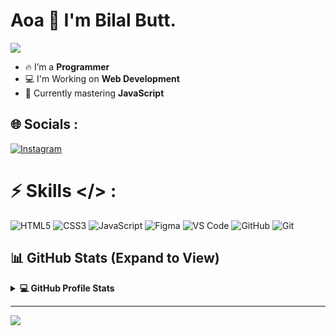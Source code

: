 # Aoa 👋 I'm Bilal Butt.

<p>
  <a href="https://github.com/DenverCoder1/readme-typing-svg">
    <img src="https://readme-typing-svg.herokuapp.com?&font=IBM+Plex+Sans&color=abcdef&size=20&lines=Welcome+to+my+GitHub+Profile!;I'm+a+Web+Developer." />
  </a>
</p>

- 🔥 I’m a **Programmer**  
- 💻 I'm Working on **Web Development**  
- 💫 Currently mastering **JavaScript**

## 🌐 Socials :
[![Instagram](https://img.shields.io/badge/Instagram-%23E4405F.svg?logo=Instagram&logoColor=white)](https://instagram.com/bilalbutt_02) 

# ⚡ Skills </> :
![HTML5](https://img.shields.io/badge/html5-%23E34F26.svg?style=for-the-badge&logo=html5&logoColor=white) ![CSS3](https://img.shields.io/badge/css3-%231572B6.svg?style=for-the-badge&logo=css3&logoColor=white) ![JavaScript](https://img.shields.io/badge/javascript-%23323330.svg?style=for-the-badge&logo=javascript&logoColor=%23F7DF1E) ![Figma](https://img.shields.io/badge/figma-%23F24E1E.svg?style=for-the-badge&logo=figma&logoColor=white) ![VS Code](https://img.shields.io/badge/VS%20Code-007ACC?style=for-the-badge&logo=visual-studio-code&logoColor=white) ![GitHub](https://img.shields.io/badge/github-%23121011.svg?style=for-the-badge&logo=github&logoColor=white) 
![Git](https://img.shields.io/badge/git-%23F05033.svg?style=for-the-badge&logo=git&logoColor=white)
 
<h2> 📊 GitHub Stats (Expand to View) </h2>

<details> 
  <summary><b>💻 GitHub Profile Stats</b></summary>
  <br/>
  <p align="center">
    <a href="https://github.com/anuraghazra/github-readme-stats">
      <img alt="Bilal's Github Stats" src="https://github-readme-stats.vercel.app/api?username=Programming-with-Bilal&theme=radical&hide_border=false&include_all_commits=false&count_private=false&show_icons=true" height="192px"/>
    </a>
    <br/>
    <img src="https://github-readme-stats.vercel.app/api/top-langs/?username=Programming-with-Bilal&theme=radical&hide_border=false&layout=compact&show_icons=true" height="192px"/>
  </p>
</details>

---
[![](https://visitcount.itsvg.in/api?id=Programming-with-Bilal&icon=0&color=0)](https://visitcount.itsvg.in)

